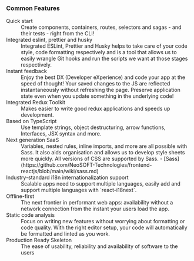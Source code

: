 ### Common Features

<dl>
  <dt>Quick start</dt>
  <dd>Create components, containers, routes, selectors and sagas - and their tests - right from the CLI!</dd>
  
  <dt>Integrated eslint, prettier and husky</dt>
  <dd> Integrated ESLint, Prettier and Husky helps to take care of your code style, code formatting respectively and is a tool that allows us to easily wrangle Git hooks and run the scripts we want at those stages respectively. </dd>
  
  <dt>Instant feedback</dt>
  <dd>Enjoy the best DX (Developer eXperience) and code your app at the speed of thought! Your saved changes to the JS are reflected instantaneously without refreshing the page. Preserve application state even when you update something in the underlying code!</dd>

  <dt>Integrated Redux Toolkit</dt>
  <dd>Makes easier to write good redux applications and speeds up development.</dd>

  <dt>Based on TypeScript</dt>
  <dd>Use template strings, object destructuring, arrow functions, Interfaces, JSX syntax and more.</dd>

  <dt>Next generation SaaS</dt>
  <dd>Variables, nested rules, inline imports, and more are all possible with Sass. It also aids organisation and allows us to develop style sheets more quickly. All versions of CSS are supported by Sass.
  - [Sass](https://github.com/NeoSOFT-Technologies/frontend-reactjs/blob/main/wiki/sass.md)</dd>

  <dt>Industry-standard i18n internationalization support</dt>
  <dd>Scalable apps need to support multiple languages, easily add and support multiple languages with `react-i18next`.</dd>

  <dt>Offline-first</dt>
  <dd>The next frontier in performant web apps: availability without a network connection from the instant your users load the app.</dd>

  <dt>Static code analysis</dt>
  <dd>Focus on writing new features without worrying about formatting or code quality. With the right editor setup, your code will automatically be formatted and linted as you work.</dd>
  
  <dt>Production Ready Skeleton</dt>
  <dd>The ease of usability, reliability and availability of software to the users </dd>
</dl>

